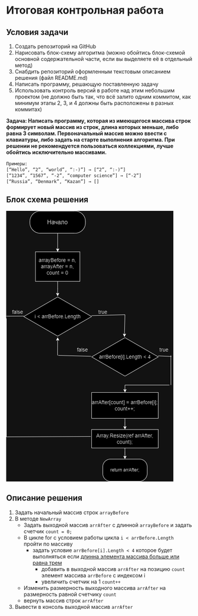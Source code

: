 # Итоговая контрольная работа
## Условия задачи 
1. Создать репозиторий на GitHub
2. Нарисовать блок-схему алгоритма (можно обойтись блок-схемой основной содержательной части, если вы выделяете её в отдельный метод)
3. Снабдить репозиторий оформленным текстовым описанием решения (файл README.md)
4. Написать программу, решающую поставленную задачу
5. Использовать контроль версий в работе над этим небольшим проектом (не должно быть так, что всё залито одним коммитом, как минимум этапы 2, 3, и 4 должны быть расположены в разных коммитах)

**Задача: Написать программу, которая из имеющегося массива строк формирует новый массив из строк, длина которых меньше, либо равна 3 символам. Первоначальный массив можно ввести с клавиатуры, либо задать на старте выполнения алгоритма. При решении не рекомендуется пользоваться коллекциями, лучше обойтись исключительно массивами.**
```
Примеры:
[“Hello”, “2”, “world”, “:-)”] → [“2”, “:-)”]
[“1234”, “1567”, “-2”, “computer science”] → [“-2”]
[“Russia”, “Denmark”, “Kazan”] → []
```
## Блок схема решения 
![alt text](блоксхема.png)

## Описание решения 
1. Задать начальный массив строк `arrayBefore`
2. В методе `NewArray`
	- Задать выходной массив `arrAfter` с длинной `arrayBefore` и задать счетчик `count = 0;`
    - В цикле for с условием работы цикла `i < arrBefore.Length` пройти по массиву 
        - задать условие `arrBefore[i].Length < 4` которое будет выполняться если <u> длинна элемента массива больше или равна трем </u>
            - добавить в выходной массив `arrAfter` на позицию `count` элемент массива `arrBefore` с индексом i
            - увеличить счетчик на 1 `count++`
    - Изменить размерность выходного массива `arrAfter` на размерность равной счетчику `count`
    - вернуть массив строк `arrAfter`
3. Вывести в консоль выходной массив `arrAfter`